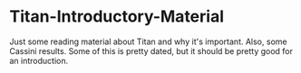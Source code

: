 # Titan-Introductory-Material


Just some reading material about Titan and why it's important.  Also, some Cassini results.  Some of this is pretty dated, but it should be pretty good for an introduction.

